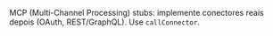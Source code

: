 MCP (Multi-Channel Processing) stubs: implemente conectores reais depois (OAuth, REST/GraphQL). Use `callConnector`.
